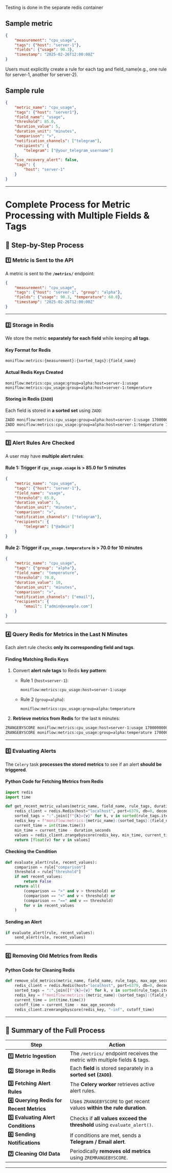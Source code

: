 Testing is done in the separate redis container
## Sample metric
```json
{
    "measurement": "cpu_usage",
    "tags": {"host": "server-1"},
    "fields": {"usage": 90.3},
    "timestamp": "2025-02-26T12:00:00Z"
}
```

Users must explicitly create a rule for each tag and field_name(e.g., one rule for server-1, another for server-2).


## Sample rule

```json
{
    "metric_name": "cpu_usage",
    "tags": {"host": "server1"},
    "field_name": "usage",
    "threshold": 85.0,
    "duration_value": 5,
    "duration_unit": "minutes",
    "comparison": ">",
    "notification_channels": ["telegram"],
    "recipients": {
        "telegram": ["@your_telegram_username"]
    },
    "use_recovery_alert": false,
    "tags": {
        "host": "server-1"
    }
}
```

-------------------------------
# **Complete Process for Metric Processing with Multiple Fields & Tags**

## **🚀 Step-by-Step Process**

### **1️⃣ Metric is Sent to the API**
A metric is sent to the **`/metrics/`** endpoint:

```json
{
    "measurement": "cpu_usage",
    "tags": {"host": "server-1", "group": "alpha"},
    "fields": {"usage": 90.3, "temperature": 60.0},
    "timestamp": "2025-02-26T12:00:00Z"
}
```

---

### **2️⃣ Storage in Redis**
We store the metric **separately for each field** while keeping **all tags**.

#### **Key Format for Redis**
```
moniflow:metrics:{measurement}:{sorted_tags}:{field_name}
```

#### **Actual Redis Keys Created**
```
moniflow:metrics:cpu_usage:group=alpha:host=server-1:usage
moniflow:metrics:cpu_usage:group=alpha:host=server-1:temperature
```

#### **Storing in Redis (`ZADD`)**
Each field is stored in **a sorted set** using `ZADD`:

```sh
ZADD moniflow:metrics:cpu_usage:group=alpha:host=server-1:usage 1700000000 90.3
ZADD moniflow:metrics:cpu_usage:group=alpha:host=server-1:temperature 1700000000 60.0
```

---

### **3️⃣ Alert Rules Are Checked**
A user may have **multiple alert rules**:

#### **Rule 1**: **Trigger if `cpu_usage.usage` is > 85.0 for 5 minutes**
```json
{
    "metric_name": "cpu_usage",
    "tags": {"host": "server-1"},
    "field_name": "usage",
    "threshold": 85.0,
    "duration_value": 5,
    "duration_unit": "minutes",
    "comparison": ">",
    "notification_channels": ["telegram"],
    "recipients": {
        "telegram": ["@admin"]
    }
}
```

#### **Rule 2**: **Trigger if `cpu_usage.temperature` is > 70.0 for 10 minutes**
```json
{
    "metric_name": "cpu_usage",
    "tags": {"group": "alpha"},
    "field_name": "temperature",
    "threshold": 70.0,
    "duration_value": 10,
    "duration_unit": "minutes",
    "comparison": ">",
    "notification_channels": ["email"],
    "recipients": {
        "email": ["admin@example.com"]
    }
}
```

---

### **4️⃣ Query Redis for Metrics in the Last N Minutes**
Each alert rule checks **only its corresponding field and tags**.

#### **Finding Matching Redis Keys**
1. Convert **alert rule tags** to Redis **key pattern**:
   - Rule 1 (`host=server-1`):
     ```
     moniflow:metrics:cpu_usage:host=server-1:usage
     ```
   - Rule 2 (`group=alpha`):
     ```
     moniflow:metrics:cpu_usage:group=alpha:temperature
     ```

2. **Retrieve metrics from Redis** for the last `N` minutes:
```sh
ZRANGEBYSCORE moniflow:metrics:cpu_usage:host=server-1:usage 1700000000 1700000300
ZRANGEBYSCORE moniflow:metrics:cpu_usage:group=alpha:temperature 1700000000 1700000600
```

---

### **5️⃣ Evaluating Alerts**
The `Celery` task **processes the stored metrics** to see if an alert **should be triggered**.

#### **Python Code for Fetching Metrics from Redis**
```python
import redis
import time

def get_recent_metric_values(metric_name, field_name, rule_tags, duration_seconds):
    redis_client = redis.Redis(host="localhost", port=6379, db=0, decode_responses=True)
    sorted_tags = ":".join([f"{k}={v}" for k, v in sorted(rule_tags.items())])
    redis_key = f"moniflow:metrics:{metric_name}:{sorted_tags}:{field_name}"
    current_time = int(time.time())
    min_time = current_time - duration_seconds
    values = redis_client.zrangebyscore(redis_key, min_time, current_time)
    return [float(v) for v in values]
```

#### **Checking the Condition**
```python
def evaluate_alert(rule, recent_values):
    comparison = rule["comparison"]
    threshold = rule["threshold"]
    if not recent_values:
        return False
    return all(
        (comparison == ">" and v > threshold) or
        (comparison == "<" and v < threshold) or
        (comparison == "==" and v == threshold)
        for v in recent_values
    )
```

#### **Sending an Alert**
```python
if evaluate_alert(rule, recent_values):
    send_alert(rule, recent_values)
```

---

### **6️⃣ Removing Old Metrics from Redis**
#### **Python Code for Cleaning Redis**
```python
def remove_old_metrics(metric_name, field_name, rule_tags, max_age_seconds):
    redis_client = redis.Redis(host="localhost", port=6379, db=0, decode_responses=True)
    sorted_tags = ":".join([f"{k}={v}" for k, v in sorted(rule_tags.items())])
    redis_key = f"moniflow:metrics:{metric_name}:{sorted_tags}:{field_name}"
    current_time = int(time.time())
    cutoff_time = current_time - max_age_seconds
    redis_client.zremrangebyscore(redis_key, "-inf", cutoff_time)
```

---

## **📌 Summary of the Full Process**

| **Step** | **Action** |
|----------|-----------|
| **1️⃣ Metric Ingestion** | The `/metrics/` endpoint receives the metric with multiple fields & tags. |
| **2️⃣ Storage in Redis** | Each **field** is stored separately in a **sorted set (`ZADD`)**. |
| **3️⃣ Fetching Alert Rules** | The **Celery worker** retrieves active alert rules. |
| **4️⃣ Querying Redis for Recent Metrics** | Uses `ZRANGEBYSCORE` to get recent values **within the rule duration**. |
| **5️⃣ Evaluating Alert Conditions** | Checks if **all values exceed the threshold** using `evaluate_alert()`. |
| **6️⃣ Sending Notifications** | If conditions are met, sends a **Telegram / Email alert**. |
| **7️⃣ Cleaning Old Data** | Periodically **removes old metrics** using `ZREMRANGEBYSCORE`. |

---
